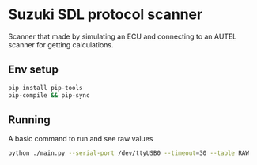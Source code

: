 # Suzuki SDL protocol scanner

Scanner that made by simulating an ECU and connecting to an AUTEL scanner for getting calculations.

## Env setup

```bash
pip install pip-tools
pip-compile && pip-sync
```

## Running

A basic command to run and see raw values

```bash
python ./main.py --serial-port /dev/ttyUSB0 --timeout=30 --table RAW
```
